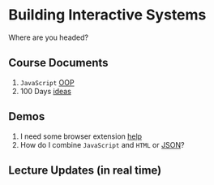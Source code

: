 # Building Interactive Systems

Where are you headed?

## Course Documents

1. `JavaScript` [OOP](JS_OOP.md)
2. 100 Days [ideas](DAILYCODE.md)

## Demos

1. I need some browser extension [help](StarterPack_Extensions.md)
2. How do I combine `JavaScript` and `HTML` or [JSON](https://github.com/robots-make-art-too/EECS_1720/tree/main/JavaScript)?

## Lecture Updates (in real time)

